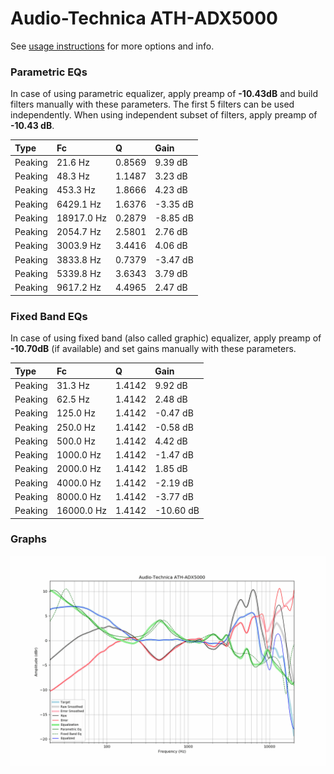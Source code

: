 # Audio-Technica ATH-ADX5000
See [usage instructions](https://github.com/jaakkopasanen/AutoEq#usage) for more options and info.

### Parametric EQs
In case of using parametric equalizer, apply preamp of **-10.43dB** and build filters manually
with these parameters. The first 5 filters can be used independently.
When using independent subset of filters, apply preamp of **-10.43 dB**.

| Type    | Fc         |      Q | Gain     |
|:--------|:-----------|:-------|:---------|
| Peaking | 21.6 Hz    | 0.8569 | 9.39 dB  |
| Peaking | 48.3 Hz    | 1.1487 | 3.23 dB  |
| Peaking | 453.3 Hz   | 1.8666 | 4.23 dB  |
| Peaking | 6429.1 Hz  | 1.6376 | -3.35 dB |
| Peaking | 18917.0 Hz | 0.2879 | -8.85 dB |
| Peaking | 2054.7 Hz  | 2.5801 | 2.76 dB  |
| Peaking | 3003.9 Hz  | 3.4416 | 4.06 dB  |
| Peaking | 3833.8 Hz  | 0.7379 | -3.47 dB |
| Peaking | 5339.8 Hz  | 3.6343 | 3.79 dB  |
| Peaking | 9617.2 Hz  | 4.4965 | 2.47 dB  |

### Fixed Band EQs
In case of using fixed band (also called graphic) equalizer, apply preamp of **-10.70dB**
(if available) and set gains manually with these parameters.

| Type    | Fc         |      Q | Gain      |
|:--------|:-----------|:-------|:----------|
| Peaking | 31.3 Hz    | 1.4142 | 9.92 dB   |
| Peaking | 62.5 Hz    | 1.4142 | 2.48 dB   |
| Peaking | 125.0 Hz   | 1.4142 | -0.47 dB  |
| Peaking | 250.0 Hz   | 1.4142 | -0.58 dB  |
| Peaking | 500.0 Hz   | 1.4142 | 4.42 dB   |
| Peaking | 1000.0 Hz  | 1.4142 | -1.47 dB  |
| Peaking | 2000.0 Hz  | 1.4142 | 1.85 dB   |
| Peaking | 4000.0 Hz  | 1.4142 | -2.19 dB  |
| Peaking | 8000.0 Hz  | 1.4142 | -3.77 dB  |
| Peaking | 16000.0 Hz | 1.4142 | -10.60 dB |

### Graphs
![](./Audio-Technica%20ATH-ADX5000.png)